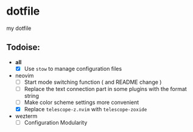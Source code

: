 # dotfile
my dotfile

## Todoise:
* **all**
  - [x] Use `stow` to manage configuration files
* neovim
  - [ ] Start mode switching function ( and README change )
  - [ ] Replace the text connection part in some plugins with the format string
  - [ ] Make color scheme settings more convenient
  - [x] Replace `telescope-z.nvim` with `telescope-zoxide`
* wezterm
  - [ ] Configuration Modularity
